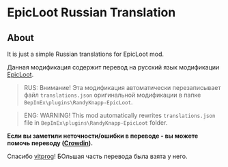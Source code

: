 # EpicLoot Russian Translation

## About
It is just a simple Russian translations for EpicLoot mod.

Данная модификация содержит перевод на русский язык модификации [EpicLoot](https://valheim.thunderstore.io/package/RandyKnapp/EpicLoot/).

> RUS: Внимание! Эта модификация автоматически перезаписывает файл `translations.json` оригинальной модификации в папке `BepInEx\plugins\RandyKnapp-EpicLoot`.

> ENG: WARNING! This mod automatically rewrites `translations.json` file in `BepInEx\plugins\RandyKnapp-EpicLoot` folder.

**Если вы заметили неточности/ошибки в переводе - вы можете помочь переводу ([Crowdin](https://crowdin.com/project/epiclootrus/ru)).**

Спасибо [vitprog](https://valheim.thunderstore.io/package/vitprog/)! БОльшая часть перевода была взята у него.